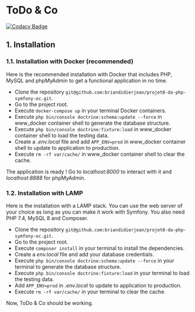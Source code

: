ToDo & Co
========

[![Codacy Badge](https://api.codacy.com/project/badge/Grade/6de9261137d34ae0b819fe39d9812984)](https://app.codacy.com/gh/briandidierjean/projet8-da-php-symfony-oc?utm_source=github.com&utm_medium=referral&utm_content=briandidierjean/projet8-da-php-symfony-oc&utm_campaign=Badge_Grade_Settings)

## 1. Installation

### 1.1. Installation with Docker (recommended)

Here is the recommended installation with Docker that includes PHP, MySQL and phpMyAdmin to get a functional application in no
time.

- Clone the repository `git@github.com:briandidierjean/projet8-da-php-symfony-oc.git`.
- Go to the project root.
- Execute `docker-compose up` in your terminal Docker containers.
- Execute `php bin/console doctrine:schema:update --force` in www_docker container shell to generate the database
  structure.
- Execute `php bin/console doctrine:fixture:load` in www_docker container shell to load the testing data.
- Create a *.env.local* file and add `APP_ENV=prod` in www_docker container shell to update to application to
  production.
- Execute `rm -rf var/cache/` in www_docker container shell to clear the cache.

The application is ready ! Go to *localhost:8000* to interact with it and *localhost:8888* for phpMyAdmin.

### 1.2. Installation with LAMP

Here is the installation with a LAMP stack. You can use the web server of your choice as long as you can make it work
with Symfony. You also need PHP 7.4, MySQL 8 and Composer.

- Clone the repository `git@github.com:briandidierjean/projet8-da-php-symfony-oc.git`.
- Go to the project root.
- Execute `composer install` in your terminal to install the dependencies.
- Create a *env.local* file and add your database credentials.
- Execute `php bin/console doctrine:schema:update --force` in your terminal to generate the database structure.
- Execute `php bin/console doctrine:fixture:load` in your terminal to load the testing data.
- Add `APP_ENV=prod` in *.env.local* to update to application to production.
- Execute `rm -rf var/cache/` in your terminal to clear the cache.

Now, ToDo & Co should be working.
